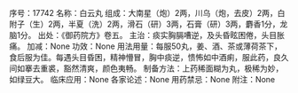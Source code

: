 序号：17742
名称：白云丸
组成：大南星（炮）2两，川乌（炮，去皮）2两，白附子（生）2两，半夏（洗）2两，滑石（研）3两，石膏（研）3两，麝香1分，龙脑1分。
出处：《御药院方》卷五。
主治：痰实胸膈嘈逆，及头昏眩困倦，头目胀痛。
加减：None
功效：None
用法用量：每服50丸，姜、酒、茶或薄荷茶下，食后服为佳。每遇头目昏困，精神懵冒，胸中痰逆，愦怖如中酒痢，服此药，良久间如搴去重裘，豁然清爽，颜色夷畅。
制备方法：上药稀面糊为丸，极稀为妙，如绿豆大。
临床应用：None
各家论述：None
用药禁忌：None
附注：None
